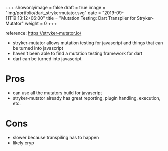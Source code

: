 +++
showonlyimage = false
draft = true
image = "img/portfolio/dart_strykermutator.svg"
date = "2019-09-11T19:13:12+06:00"
title = "Mutation Testing: Dart Transpiler for Stryker-Mutator"
weight = 0
+++

reference: https://stryker-mutator.io/

- stryker-mutator allows mutation testing for javascript and things that can be turned into javascript
- haven't been able to find a mutation testing framework for dart
- dart can be turned into javascript

# Pros
- can use all the mutators build for javascript
- stryker-mutator already has great reporting, plugin handling, execution, etc.

# Cons
- slower because transpiling has to happen
- likely cryp
